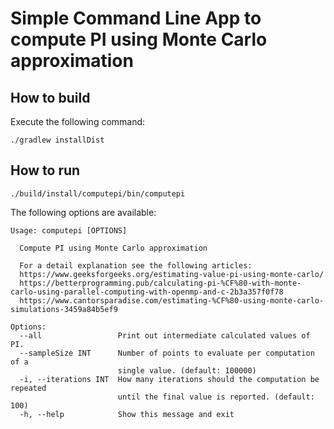 # Simple Command Line App to compute PI using Monte Carlo approximation

## How to build

Execute the following command: 

```shell
./gradlew installDist
```

## How to run

```shell
./build/install/computepi/bin/computepi
```

The following options are available: 

```text
Usage: computepi [OPTIONS]

  Compute PI using Monte Carlo approximation

  For a detail explanation see the following articles:
  https://www.geeksforgeeks.org/estimating-value-pi-using-monte-carlo/
  https://betterprogramming.pub/calculating-pi-%CF%80-with-monte-carlo-using-parallel-computing-with-openmp-and-c-2b3a357f0f78
  https://www.cantorsparadise.com/estimating-%CF%80-using-monte-carlo-simulations-3459a84b5ef9

Options:
  --all                 Print out intermediate calculated values of PI.
  --sampleSize INT      Number of points to evaluate per computation of a
                        single value. (default: 100000)
  -i, --iterations INT  How many iterations should the computation be repeated
                        until the final value is reported. (default: 100)
  -h, --help            Show this message and exit
```

